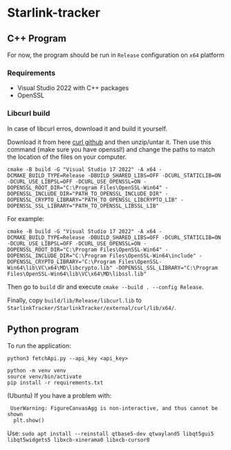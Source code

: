 # Starlink-tracker

## C++ Program

For now, the program should be run in `Release` configuration on `x64` platform

### Requirements
* Visual Studio 2022 with C++ packages
* OpenSSL

### Libcurl build
In case of libcurl erros, download it and build it yourself.

Download it from here [curl github](https://github.com/curl/curl) and then unzip/untar it. Then use this command (make sure you have openssl!) and change the paths to match the location of the files on your computer.


```
cmake -B build -G "Visual Studio 17 2022" -A x64 -DCMAKE_BUILD_TYPE=Release -DBUILD_SHARED_LIBS=OFF -DCURL_STATICLIB=ON -DCURL_USE_LIBPSL=OFF -DCURL_USE_OPENSSL=ON -DOPENSSL_ROOT_DIR="C:\Program Files\OpenSSL-Win64" -DOPENSSL_INCLUDE_DIR="PATH_TO_OPENSSL_INCLUDE_DIR" -DOPENSSL_CRYPTO_LIBRARY="PATH_TO_OPENSSL_LIBCRYPTO_LIB" -DOPENSSL_SSL_LIBRARY="PATH_TO_OPENSSL_LIBSSL_LIB"
```

For example:

```
cmake -B build -G "Visual Studio 17 2022" -A x64 -DCMAKE_BUILD_TYPE=Release -DBUILD_SHARED_LIBS=OFF -DCURL_STATICLIB=ON -DCURL_USE_LIBPSL=OFF -DCURL_USE_OPENSSL=ON -DOPENSSL_ROOT_DIR="C:\Program Files\OpenSSL-Win64" -DOPENSSL_INCLUDE_DIR="C:\Program Files\OpenSSL-Win64\include" -DOPENSSL_CRYPTO_LIBRARY="C:\Program Files\OpenSSL-Win64\lib\VC\x64\MD\libcrypto.lib" -DOPENSSL_SSL_LIBRARY="C:\Program Files\OpenSSL-Win64\lib\VC\x64\MD\libssl.lib"
```

Then go to `build` dir and execute `cmake --build . --config Release`.

Finally, copy `build/lib/Release/libcurl.lib` to `StarlinkTracker/StarlinkTracker/external/curl/lib/x64/`.

## Python program
To run the application:
```
python3 fetchApi.py --api_key <api_key> 
```

```
python -m venv venv
source venv/bin/activate
pip install -r requirements.txt
```

(Ubuntu) If you have a problem with:
```
 UserWarning: FigureCanvasAgg is non-interactive, and thus cannot be shown
  plt.show()
```
Use: `sudo apt install --reinstall qtbase5-dev qtwayland5 libqt5gui5 libqt5widgets5 libxcb-xinerama0 libxcb-cursor0`
